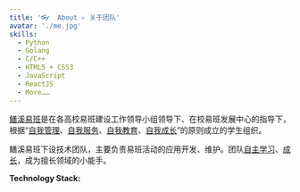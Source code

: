 ```yaml
---
title: '👓  About ▹ 关于团队'
avatar: './me.jpg'
skills:
  - Python
  - Golang
  - C/C++
  - HTML5 + CSS3
  - JavaScript
  - ReactJS
  - More……
---
```


[鳝溪易班]()是在各高校易班建设工作领导小组领导下、在校易班发展中心的指导下，根据“[自我管理]()、[自我服务]()、[自我教育]()、[自我成长]()”的原则成立的学生组织。

鳝溪易班下设技术团队，主要负责易班活动的应用开发、维护。团队[自主学习]()、[成长]()，成为擅长领域的小能手。

**Technology Stack:**
